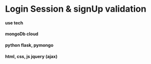 # Login Session & signUp validation

#### use tech
#### mongoDb cloud
#### python flask, pymongo
#### html, css, js jquery (ajax)
